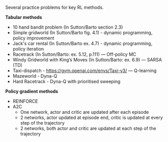 Several practice problems for key RL methods.

**Tabular methods** </br>
- 10 hand bandit problem (In Sutton/Barto section 2.3)
- Simple gridworld (In Sutton/Barto fig. 4.1) - dynamic programming, policy improvement
- Jack's car rental (In Sutton/Barto ex. 4.7) - dynamic programming, policy iteration
-  Racetrack (In Sutton/Barto: ex. 5.12, p.111) — Off-policy MC
-  Windy Gridworld with King’s Moves (In Sutton/Barto: ex. 6.9)  — SARSA (TD)
-  Taxi-dispatch - https://gym.openai.com/envs/Taxi-v3/ — Q-learning
-  Mazeworld - Dyna-Q
-  Hard Racetrack - Dyna-Q with prioritised sweeping

**Policy gradient methods**
- REINFORCE
- A2C
  - One network, actor and critic are updated after each episode
  - 2 networks, actor updated at episode end, critic is updated at every step of the trajectory
  - 2 networks, both actor and critic are updated at each step of the trajectory
